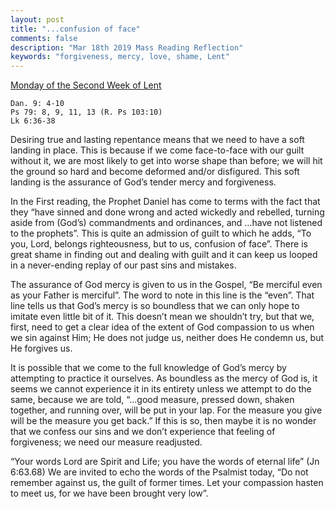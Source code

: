 ```yaml
---
layout: post
title: "...confusion of face"
comments: false
description: "Mar 18th 2019 Mass Reading Reflection"
keywords: "forgiveness, mercy, love, shame, Lent"
---
```


[Monday of the Second Week of Lent](https://www.ewtn.com/daily-readings/?date=2019-03-18)

```
Dan. 9: 4-10
Ps 79: 8, 9, 11, 13 (R. Ps 103:10)
Lk 6:36-38 
```

Desiring true and lasting repentance means that we need to have a soft landing in place. This is because if we come face-to-face with our guilt without it, we are most likely to get into worse shape than before; we will hit the ground so hard and become deformed and/or disfigured. This soft landing is the assurance of God’s tender mercy and forgiveness. 

In the First reading, the Prophet Daniel has come to terms with the fact that they “have sinned and done wrong and acted wickedly and rebelled, turning aside from (God’s) commandments and ordinances, and …have not listened to the prophets”. This is quite an admission of guilt to which he adds, “To you, Lord, belongs righteousness, but to us, confusion of face”. There is great shame in finding out and dealing with guilt and it can keep us looped in a never-ending replay of our past sins and mistakes.  

The assurance of God mercy is given to us in the Gospel, “Be merciful even as your Father is merciful”. The word to note in this line is the “even”. That line tells us that God’s mercy is so boundless that we can only hope to imitate even little bit of it. This doesn’t mean we shouldn’t try, but that we, first, need to get a clear idea of the extent of God compassion to us when we sin against Him; He does not judge us, neither does He condemn us, but He forgives us. 

It is possible that we come to the full knowledge of God’s mercy by attempting to practice it ourselves. As boundless as the mercy of God is, it seems we cannot experience it in its entirety unless we attempt to do the same, because we are told, “…good measure, pressed down, shaken together, and running over, will be put in your lap. For the measure you give will be the measure you get back.” If this is so, then maybe it is no wonder that we confess our sins and we don’t experience that feeling of forgiveness; we need our measure readjusted.

“Your words Lord are Spirit and Life; you have the words of eternal life”  (Jn 6:63.68) We are invited to echo the words of the Psalmist today, “Do not remember against us, the guilt of former times. Let your compassion hasten to meet us, for we have been brought very low”.  
